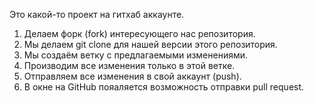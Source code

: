 Это какой-то проект на гитхаб аккаунте.


1. Делаем форк (fork) интересующего нас репозитория.
2. Мы делаем git clone для нашей версии этого репозитория.
3. Мы создаём ветку с предлагаемыми изменениями.
4. Производим все изменения только в этой ветке.
5. Отправляем все изменения в свой аккаунт (push).
6. В окне на GitHub пояаляется возможность отправки pull request.
